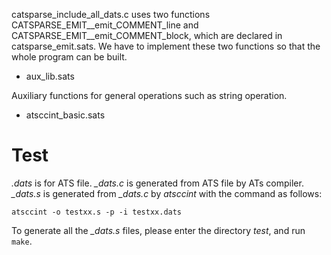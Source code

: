 
catsparse_include_all_dats.c uses two functions CATSPARSE_EMIT__emit_COMMENT_line and
CATSPARSE_EMIT__emit_COMMENT_block, which are declared in catsparse_emit.sats.
We have to implement these two functions so that the whole program can be built.

* aux_lib.sats

Auxiliary functions for general operations such as string operation.
  
* atsccint_basic.sats

Test
==========

*.dats* is for ATS file. *\_dats.c* is generated from ATS file by ATs compiler.
*\_dats.s* is generated from *\_dats.c* by *atsccint* with the command as follows:

    atsccint -o testxx.s -p -i testxx.dats


To generate all the *_dats.s* files, please enter the directory *test*, and 
run `make`.




